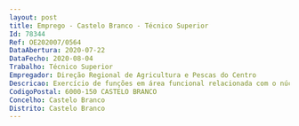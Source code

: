 ```yaml
--- 
layout: post
title: Emprego - Castelo Branco - Técnico Superior
Id: 78344
Ref: OE202007/0564
DataAbertura: 2020-07-22
DataFecho: 2020-08-04
Trabalho: Técnico Superior
Empregador: Direção Regional de Agricultura e Pescas do Centro
Descricao: Exercício de funções em área funcional relacionada com o núcleo de projetos, designadamente preparação das candidaturas a projetos comunitários, submissão de pedidos de pagamento e de adiantamento dos projetos aos vários Programas Operacionais do Quadro Comunitário vigente, acompanhamento da execução financeira e orçamental dos projetos, efetuar as classificações e registos contabilísticos respeitando as normas legais e os princípios da contabilidade pública geralmente aceites, prestação de informação em diferentes aplicações informáticas, respeitando as considerações técnicas e o cumprimento das obrigações legais e fiscais em vigor.
CodigoPostal: 6000-150 CASTELO BRANCO
Concelho: Castelo Branco
Distrito: Castelo Branco
--- 
```

